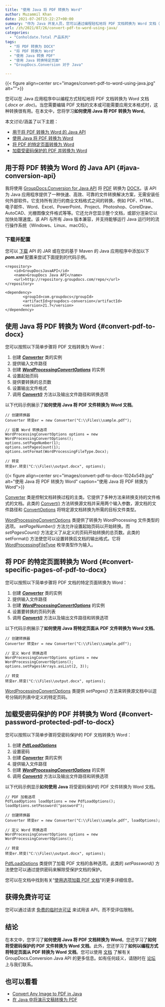 ```yaml
---
title: "使用 Java 将 PDF 转换为 Word"
author: Muzammil Khan
date: 2021-07-26T15:22:27+00:00
summary: "作为 Java 开发人员，您可以通过编程轻松地将 PDF 文档转换为 Word 文档（.docx 或 .doc）。本文将重点介绍**如何使用 Java 将 PDF 文档转换为 Word 文档**。"
url: /zh/2021/07/26/convert-pdf-to-word-using-java/
categories:
  - "Conholdate.Total 产品系列"
tags:
  - "将 PDF 转换为 DOCX"
  - "将 PDF 转换为 Word"
  - "使用 Java 转换 PDF"
  - "使用 Java 转换特定页面"
  - "GroupDocs.Conversion 对于 Java"

---
```



{{< figure align=center src="images/convert-pdf-to-word-using-java.jpg" alt="">}}
 

您可以在 Java 应用程序中以编程方式轻松地将 PDF 文档转换为 Word 文档 (_.docx _or_ .doc_)。当您需要编辑 PDF 文档的文本或可能需要应用文本格式时，这种转换很有用。在本文中，您将学习**如何使用 Java 将 PDF 转换为 Word**。

本文讨论/涵盖了以下主题：

  * [用于将 PDF 转换为 Word 的 Java API][2]
  * [使用 Java 将 PDF 转换为 Word][3]
  * [将 PDF 的特定页面转换为 Word][4]
  * [加载受密码保护的 PDF 并转换为 Word][5]

## 用于将 PDF 转换为 Word 的 Java API {#java-conversion-api}

我将使用 [GroupDocs.Conversion for Java API][6] 将 [PDF][7] 转换为 [DOCX][8]。该 API 为 Java 应用程序提供了一种快速、高效、可靠的文件转换解决方案，无需安装任何外部软件。它支持所有流行的商业文档格式之间的转换，例如 PDF、HTML、电子邮件、Word、Excel、PowerPoint、Project、Photoshop、CorelDraw、AutoCAD、光栅图像文件格式等等。它还允许您显示整个文档，或部分渲染它以加快处理速度。该 API 与所有 Java 版本兼容，并支持能够运行 Java 运行时的流行操作系统（Windows、Linux、macOS）。

### 下载并配置

您可以 [下载][9] API 的 JAR 或在您的基于 Maven 的 Java 应用程序中添加以下 **_pom.xml_** 配置来尝试下面提到的代码示例。

```
<repository>
	<id>GroupDocsJavaAPI</id>
	<name>GroupDocs Java API</name>
	<url>http://repository.groupdocs.com/repo/</url>
</repository>
```

```
<dependency>
        <groupId>com.groupdocs</groupId>
        <artifactId>groupdocs-conversion</artifactId>
        <version>21.7</version> 
</dependency>
```

## 使用 Java 将 PDF 转换为 Word {#convert-pdf-to-docx}

您可以按照以下简单步骤将 PDF 文档转换为 Word：

  1. 创建 _**[Converter][10]**_ 类的实例
  2. 提供输入文件路径
  3. 创建 [**_WordProcessingConvertOptions_**][11] 的实例
  4. 设置起始页码
  5. 提供要转换的总页数
  6. 设置输出文件格式
  7. 调用 _**[Convert()][12]**_ 方法以及输出文件路径和转换选项

以下代码示例展示了**如何使用 Java 将 PDF 文件转换为 Word 文档**。

```
// 创建转换器
Converter 转变er = new Converter("C:\\Files\\sample.pdf");

// 设置 Word 转换选项
WordProcessingConvertOptions options = new WordProcessingConvertOptions();
options.setPageNumber(1);
options.setPagesCount(1);
options.setFormat(WordProcessingFileType.Docx);

// 转变
转变er.转变("C:\\Files\\output.docx", options);
```

{{< figure align=center src="images/convert-pdf-to-docx-1024x549.jpg" alt="使用 Java 将 PDF 转换为 Word" caption="使用 Java 将 PDF 转换为 Word">}}
 

[Converter][10] 类是控制文档转换过程的主类。它提供了多种方法来转换支持的文件格式的文档。此类的 [Convert()][12] 方法转换源文档并采用两个输入参数，源文档的文件路径和 [ConvertOptions][14] 将特定源文档转换为所需的目标文件类型。

[WordProcessingConvertOptions][11] 类提供了转换为 WordProcessing 文件类型的选项。 _setPageNumber()_ 方法允许设置起始页码以开始转换。而 _setPagesCount()_ 方法定义了从定义的页码开始转换的总页数。此类的 setFormat() 方法使您可以设置转换后文档的输出格式。它将 [WordProcessingFileType][15] 枚举类型作为输入。

## 将 PDF 的特定页面转换为 Word {#convert-specific-pages-of-pdf-to-docx}

您可以按照以下简单步骤将 PDF 文档的特定页面转换为 Word：

  1. 创建 _**[Converter][10]**_ 类的实例
  2. 提供输入文件路径
  3. 创建 [**_WordProcessingConvertOptions_**][11] 的实例
  4. 设置要转换的页码列表
  5. 调用 _**[Convert()][12]**_ 方法以及输出文件路径和转换选项

以下代码示例展示了**如何使用 Java 将特定页面从 PDF 文件转换为 Word 文档**。

```
// 创建转换器
Converter 转变er = new Converter("C:\\Files\\sample.pdf");

// 定义 Word 转换选项
WordProcessingConvertOptions options = new WordProcessingConvertOptions();
options.setPages(Arrays.asList(2, 3));

// 转变
转变er.转变("C:\\Files\\output.docx", options);
```

[WordProcessingConvertOptions][11] 类提供 _setPages()_ 方法来转换源文档中以逗号分隔的列表中定义的特定页码。

## 加载受密码保护的 PDF 并转换为 Word {#convert-password-protected-pdf-to-docx}

您可以按照以下简单步骤将受密码保护的 PDF 文档转换为 Word：

  1. 创建 **_[PdfLoadOptions][16]_**
  2. 设置密码
  3. 创建 _**[Converter][10]**_ 类的实例
  4. 提供输入文件路径
  5. 创建 [**_WordProcessingConvertOptions_**][11] 的实例
  6. 调用 _**[Convert()][12]**_ 方法以及输出文件路径和转换选项

以下代码示例显示****如何使用 Java**** 将受密码保护的 PDF 文件转换为 Word 文档。

```
// PDF 加载选项
PdfLoadOptions loadOptions = new PdfLoadOptions();
loadOptions.setPassword("password");

// 创建转换器
Converter 转变er = new Converter("C:\\Files\\sample.pdf", loadOptions);

// 定义 Word 转换选项
WordProcessingConvertOptions options = new WordProcessingConvertOptions();

// 转变
转变er.转变("C:\\Files\\output.docx", options);
```

[PdfLoadOptions][16] 类提供了加载 PDF 文档的各种选项。此类的 _setPassword()_ 方法使您可以通过提供密码来解除受保护文档的保护。

您可以在文档中找到有关“[使用选项加载 PDF 文档][17]”的更多详细信息。

## 获得免费许可证

您可以通过请求 [免费的临时许可证][18] 来试用该 API，而不受评估限制。

## 结论

在本文中，您学习了**如何使用 Java 将 PDF 文档转换为 Word**。您还学习了**如何将受密码保护的 PDF 文件转换为 Word 文档**。此外，您还学习了**如何以编程方式将特定页面从 PDF 转换为 Word 文档**。您可以使用 [文档][19] 了解有关 GroupDocs.Conversion Java API 的更多信息。如有任何歧义，请随时在 [论坛][20] 上与我们联系。

## 也可以看看

  * [][21][Convert Any Image to PDF in Java][22]
  * [在 Java 中将演示文稿转换为 PDF][23]

 [1]: https://blog.conholdate.com/wp-content/uploads/sites/27/2021/07/convert-pdf-to-word-using-java.jpg
 [2]: #java-conversion-api
 [3]: #convert-pdf-to-docx
 [4]: #convert-specific-pages-of-pdf-to-docx
 [5]: #convert-password-protected-pdf-to-docx
 [6]: https://products.groupdocs.com/conversion/java
 [7]: https://docs.fileformat.com/pdf/
 [8]: https://docs.fileformat.com/word-processing/docx/
 [9]: https://downloads.groupdocs.com/conversion/java
 [10]: https://apireference.groupdocs.com/conversion/java/com.groupdocs.conversion/Converter
 [11]: https://apireference.groupdocs.com/conversion/java/com.groupdocs.conversion.options.convert/WordProcessingConvertOptions
 [12]: https://apireference.groupdocs.com/conversion/java/com.groupdocs.conversion/Converter#convert(java.lang.String,%20com.groupdocs.conversion.options.convert.ConvertOptions)
 [13]: https://blog.conholdate.com/wp-content/uploads/sites/27/2021/07/convert-pdf-to-docx.jpg
 [14]: https://apireference.groupdocs.com/conversion/java/com.groupdocs.conversion.options.convert/ConvertOptions
 [15]: https://apireference.groupdocs.com/conversion/java/com.groupdocs.conversion.filetypes/WordProcessingFileType
 [16]: https://apireference.groupdocs.com/conversion/java/com.groupdocs.conversion.options.load/PdfLoadOptions
 [17]: https://docs.groupdocs.com/conversion/java/load-pdf-document-with-options/
 [18]: https://purchase.groupdocs.com/temporary-license
 [19]: https://docs.groupdocs.com/conversion/java/
 [20]: https://forum.groupdocs.com/c/conversion/11
 [21]: https://blog.conholdate.com/2021/03/31/convert-pdf-to-excel-using-csharp/
 [22]: https://blog.groupdocs.com/2021/04/21/convert-images-to-pdf-in-java/
 [23]: https://blog.groupdocs.com/2021/02/15/convert-presentations-odp-pptx-ppt-to-pdf-in-java/








